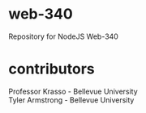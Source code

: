 # web-340
Repository for NodeJS Web-340
# contributors
Professor Krasso - Bellevue University  
Tyler Armstrong - Bellevue University
